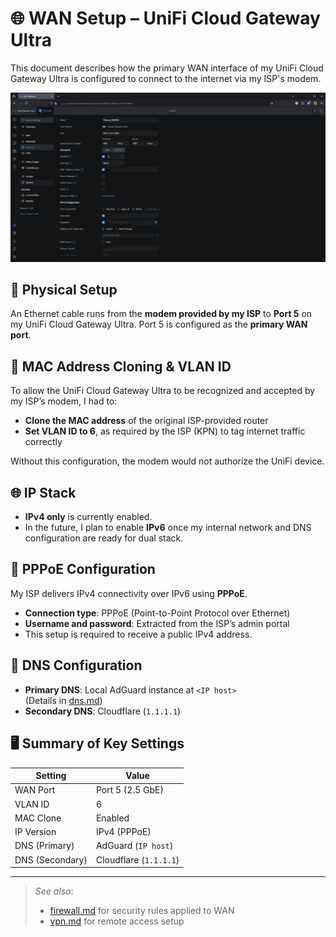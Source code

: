 # 🌐 WAN Setup – UniFi Cloud Gateway Ultra

This document describes how the primary WAN interface of my UniFi Cloud Gateway Ultra is configured to connect to the internet via my ISP's modem.

![WAN config](./images/wan-config.png)

## 🧩 Physical Setup

An Ethernet cable runs from the **modem provided by my ISP** to **Port 5** on my UniFi Cloud Gateway Ultra. Port 5 is configured as the **primary WAN port**.

## 🔁 MAC Address Cloning & VLAN ID

To allow the UniFi Cloud Gateway Ultra to be recognized and accepted by my ISP’s modem, I had to:

- **Clone the MAC address** of the original ISP-provided router
- **Set VLAN ID to 6**, as required by the ISP (KPN) to tag internet traffic correctly

Without this configuration, the modem would not authorize the UniFi device.

## 🌐 IP Stack

- **IPv4 only** is currently enabled.
- In the future, I plan to enable **IPv6** once my internal network and DNS configuration are ready for dual stack.

## 🔑 PPPoE Configuration

My ISP delivers IPv4 connectivity over IPv6 using **PPPoE**.

- **Connection type**: PPPoE (Point-to-Point Protocol over Ethernet)
- **Username and password**: Extracted from the ISP’s admin portal
- This setup is required to receive a public IPv4 address.

## 🧠 DNS Configuration

- **Primary DNS**: Local AdGuard instance at `<IP host>`  
  (Details in [dns.md](./dns.md))
- **Secondary DNS**: Cloudflare (`1.1.1.1`)

## 🖥️ Summary of Key Settings

| Setting                | Value                   |
|------------------------|-------------------------|
| WAN Port               | Port 5 (2.5 GbE)        |
| VLAN ID                | 6                       |
| MAC Clone              | Enabled                 |
| IP Version             | IPv4 (PPPoE)            |
| DNS (Primary)          | AdGuard (`IP host`) |
| DNS (Secondary)        | Cloudflare (`1.1.1.1`)  |

---

> _See also_:  
> - [firewall.md](./firewall.md) for security rules applied to WAN  
> - [vpn.md](./vpn.md) for remote access setup

